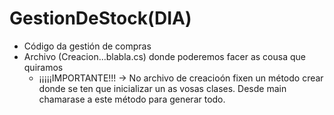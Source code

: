# GestionDeStock(DIA)

- Código da gestión de compras
- Archivo (Creacion...blabla.cs) donde poderemos facer as cousa que quiramos 
    - ¡¡¡¡¡IMPORTANTE!!! -> No archivo de creacioón fixen un método crear donde se ten que inicializar un as vosas clases. Desde main chamarase a este método para generar todo.
